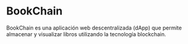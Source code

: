 # BookChain
BookChain es una aplicación web descentralizada (dApp) que permite almacenar y visualizar libros utilizando la tecnología blockchain.
